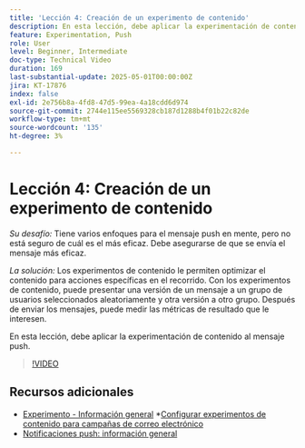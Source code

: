 ```yaml
---
title: 'Lección 4: Creación de un experimento de contenido'
description: En esta lección, debe aplicar la experimentación de contenido al mensaje push.
feature: Experimentation, Push
role: User
level: Beginner, Intermediate
doc-type: Technical Video
duration: 169
last-substantial-update: 2025-05-01T00:00:00Z
jira: KT-17876
index: false
exl-id: 2e756b8a-4fd8-47d5-99ea-4a18cdd6d974
source-git-commit: 2744e115ee5569328cb187d1288b4f01b22c82de
workflow-type: tm+mt
source-wordcount: '135'
ht-degree: 3%

---
```


# Lección 4: Creación de un experimento de contenido

*Su desafío:* Tiene varios enfoques para el mensaje push en mente, pero no está seguro de cuál es el más eficaz. Debe asegurarse de que se envía el mensaje más eficaz. 

*La solución:* Los experimentos de contenido le permiten optimizar el contenido para acciones específicas en el recorrido. Con los experimentos de contenido, puede presentar una versión de un mensaje a un grupo de usuarios seleccionados aleatoriamente y otra versión a otro grupo. Después de enviar los mensajes, puede medir las métricas de resultado que le interesen.

En esta lección, debe aplicar la experimentación de contenido al mensaje push.

>[!VIDEO](https://video.tv.adobe.com/v/3457924/?learn=on&enablevpops)

## Recursos adicionales

* [Experimento - Información general](/help/content-management/experimentation-overview.md)
*[Configurar experimentos de contenido para campañas de correo electrónico](/help/create-campaigns/content-experiments.md)
* [Notificaciones push: información general](/help/channels/push-notifications-overview.md)
